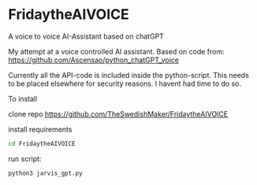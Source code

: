 # FridaytheAIVOICE
A voice to voice AI-Assistant based on chatGPT

My attempt at a voice controlled AI assistant. Based on code from: https://github.com/Ascensao/python_chatGPT_voice


Currently all the API-code is included inside the python-script. This needs to be placed elsewhere 
for security reasons. I havent had time to do so. 

To install 

clone repo https://github.com/TheSwedishMaker/FridaytheAIVOICE

install requirements 

```bash
cd FridaytheAIVOICE
```

run script: 

```bash
python3 jarvis_gpt.py
```


